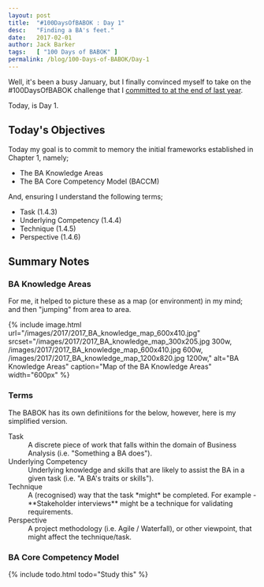 ```yaml
---
layout: post
title:  "#100DaysOfBABOK : Day 1"
desc:   "Finding a BA's feet."
date:   2017-02-01
author: Jack Barker
tags:   [ "100 Days of BABOK" ]
permalink: /blog/100-Days-of-BABOK/Day-1
---
```


Well, it's been a busy January, but I finally convinced myself to take on the #100DaysOfBABOK challenge that I [committed to at the end of last year](/blog/100-Days-of-BABOK/).

Today, is Day 1.

## Today's Objectives

Today my goal is to commit to memory the initial frameworks established in Chapter 1, namely;

- The BA Knowledge Areas
- The BA Core Competency Model (BACCM)

And, ensuring I understand the following terms;

- Task (1.4.3)
- Underlying Competency (1.4.4)
- Technique (1.4.5)
- Perspective (1.4.6)

## Summary Notes

### BA Knowledge Areas
For me, it helped to picture these as a map (or environment) in my mind; and then "jumping" from area to area.

{% include image.html
    url="/images/2017/2017_BA_knowledge_map_600x410.jpg"
    srcset="/images/2017/2017_BA_knowledge_map_300x205.jpg 300w, /images/2017/2017_BA_knowledge_map_600x410.jpg 600w, /images/2017/2017_BA_knowledge_map_1200x820.jpg 1200w,"
    alt="BA Knowledge Areas"
    caption="Map of the BA Knowledge Areas"
    width="600px"
%}


### Terms

The BABOK has its own definitiions for the below, however, here is my simplified version.

<dl>
  <dt>Task</dt>
  <dd>A discrete piece of work that falls within the domain of Business Analysis (i.e. "Something a BA does").</dd>
  
  <dt>Underlying Competency</dt>
  <dd>Underlying knowledge and skills that are likely to assist the BA in a given task (i.e. "A BA's traits or skills").</dd>

  <dt>Technique</dt>
  <dd>A (recognised) way that the task *might* be completed. For example - **Stakeholder interviews** might be a technique for validating requirements.</dd>

  <dt>Perspective</dt>
  <dd>A project methodology (i.e. Agile / Waterfall), or other viewpoint, that might affect the technique/task.</dd>

</dl>


### BA Core Competency Model

{% include todo.html todo="Study this" %}
